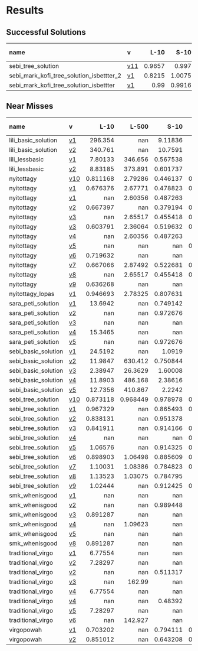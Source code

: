 # Results

## Successful Solutions

| name                                     | v                           |   L-10 |   S-10 |   S-1000 |   L-500 |   XL-5000 |   Total time |
|:-----------------------------------------|:----------------------------|-------:|-------:|---------:|--------:|----------:|-------------:|
| sebi_tree_solution                       | [v11](../../commit/f5184f4) | 0.9657 | 0.997  |   0.9053 |  1.0262 |    2.9965 |       6.8908 |
| sebi_mark_kofi_tree_solution_isbettter_2 | [v1](../../commit/86576c8)  | 0.8215 | 1.0075 |   1.18   |  1.1704 |    2.8261 |       7.0055 |
| sebi_mark_kofi_tree_solution_isbettter   | [v1](../../commit/a6bdaac)  | 0.99   | 0.9916 |   1.0083 |  0.9256 |    3.7755 |       7.6911 |

## Near Misses

| name                | v                           |       L-10 |      L-500 |       S-10 |     S-1000 |   XL-5000 |
|:--------------------|:----------------------------|-----------:|-----------:|-----------:|-----------:|----------:|
| lili_basic_solution | [v1](../../commit/07a3e46)  | 296.354    | nan        |   9.11836  | 717.327    | nan       |
| lili_basic_solution | [v2](../../commit/22adf02)  | 340.761    | nan        |  10.7591   | 729.522    | nan       |
| lili_lessbasic      | [v1](../../commit/be983ae)  |   7.80133  | 346.656    |   0.567538 |  15.4641   | nan       |
| lili_lessbasic      | [v2](../../commit/dbd5cee)  |   8.83185  | 373.891    |   0.601737 |  18.5616   | nan       |
| nyitottagy          | [v10](../../commit/71f3fa1) |   0.811168 |   2.79286  |   0.446137 |   0.444939 | nan       |
| nyitottagy          | [v1](../../commit/265c45e)  |   0.676376 |   2.67771  |   0.478823 |   0.515898 | nan       |
| nyitottagy          | [v1](../../commit/5b6ba66)  | nan        |   2.60356  |   0.487263 | nan        | nan       |
| nyitottagy          | [v2](../../commit/788323f)  |   0.667397 | nan        |   0.379194 |   0.452332 | nan       |
| nyitottagy          | [v3](../../commit/292e28f)  | nan        |   2.65517  |   0.455418 |   0.506347 | nan       |
| nyitottagy          | [v3](../../commit/c8ad45c)  |   0.603791 |   2.36064  |   0.519632 |   0.448809 | nan       |
| nyitottagy          | [v4](../../commit/5b6ba66)  | nan        |   2.60356  |   0.487263 | nan        | nan       |
| nyitottagy          | [v5](../../commit/191e932)  | nan        | nan        | nan        |   0.497181 | nan       |
| nyitottagy          | [v6](../../commit/70d4d85)  |   0.719632 | nan        | nan        | nan        | nan       |
| nyitottagy          | [v7](../../commit/9104e6b)  |   0.667066 |   2.87492  |   0.522681 |   0.652182 | nan       |
| nyitottagy          | [v8](../../commit/292e28f)  | nan        |   2.65517  |   0.455418 |   0.506347 | nan       |
| nyitottagy          | [v9](../../commit/bb26b41)  |   0.636268 | nan        | nan        | nan        | nan       |
| nyitottagy_lopas    | [v1](../../commit/0b6a733)  |   0.946693 |   2.78325  |   0.807631 |   1.02     | nan       |
| sara_peti_solution  | [v1](../../commit/9ce26a5)  |  13.6942   | nan        |   0.749142 |  15.8852   | nan       |
| sara_peti_solution  | [v2](../../commit/7b58782)  | nan        | nan        |   0.972676 | nan        | nan       |
| sara_peti_solution  | [v3](../../commit/0fdef72)  | nan        | nan        | nan        |  15.869    | nan       |
| sara_peti_solution  | [v4](../../commit/fe495da)  |  15.3465   | nan        | nan        | nan        | nan       |
| sara_peti_solution  | [v5](../../commit/7b58782)  | nan        | nan        |   0.972676 | nan        | nan       |
| sebi_basic_solution | [v1](../../commit/eaca833)  |  24.5192   | nan        |   1.0919   |  41.5967   | nan       |
| sebi_basic_solution | [v2](../../commit/3371540)  |  11.9847   | 630.412    |   0.750844 |  27.2496   | nan       |
| sebi_basic_solution | [v3](../../commit/fe517a0)  |   2.38947  |  26.3629   |   1.60008  |   3.56721  | nan       |
| sebi_basic_solution | [v4](../../commit/51edc94)  |  11.8903   | 486.168    |   2.38616  |  25.2112   | nan       |
| sebi_basic_solution | [v5](../../commit/c1e2c40)  |  12.7356   | 410.867    |   2.2242   |  22.6535   | nan       |
| sebi_tree_solution  | [v10](../../commit/0ad7798) |   0.873118 |   0.968449 |   0.978978 |   0.750954 | nan       |
| sebi_tree_solution  | [v1](../../commit/c6e88f0)  |   0.967329 | nan        |   0.865493 |   0.885463 | nan       |
| sebi_tree_solution  | [v2](../../commit/987dfec)  |   0.838131 | nan        |   0.951378 |   1.39613  | nan       |
| sebi_tree_solution  | [v3](../../commit/e966f24)  |   0.841911 | nan        |   0.914166 |   0.940104 | nan       |
| sebi_tree_solution  | [v4](../../commit/b4221d7)  | nan        | nan        | nan        |   0.839791 | nan       |
| sebi_tree_solution  | [v5](../../commit/bba55ef)  |   1.06576  | nan        |   0.914325 |   0.924512 | nan       |
| sebi_tree_solution  | [v6](../../commit/6fb390f)  |   0.898903 |   1.06498  |   0.885609 |   0.986124 | nan       |
| sebi_tree_solution  | [v7](../../commit/1315fff)  |   1.10031  |   1.08386  |   0.784823 |   0.815491 | nan       |
| sebi_tree_solution  | [v8](../../commit/d1d2cbe)  |   1.13523  |   1.03075  |   0.784795 |   1.13577  | nan       |
| sebi_tree_solution  | [v9](../../commit/4a92f55)  |   1.02444  | nan        |   0.912425 |   0.836722 | nan       |
| smk_whenisgood      | [v1](../../commit/1791b69)  | nan        | nan        | nan        |   1.08504  | nan       |
| smk_whenisgood      | [v2](../../commit/cdeae11)  | nan        | nan        |   0.989448 | nan        | nan       |
| smk_whenisgood      | [v3](../../commit/292e28f)  |   0.891287 | nan        | nan        | nan        | nan       |
| smk_whenisgood      | [v4](../../commit/12cd623)  | nan        |   1.09623  | nan        | nan        | nan       |
| smk_whenisgood      | [v5](../../commit/7d82fcf)  | nan        | nan        | nan        | nan        |   2.89268 |
| smk_whenisgood      | [v8](../../commit/292e28f)  |   0.891287 | nan        | nan        | nan        | nan       |
| traditional_virgo   | [v1](../../commit/5b6ba66)  |   6.77554  | nan        | nan        |   7.1553   | nan       |
| traditional_virgo   | [v2](../../commit/7b58782)  |   7.28297  | nan        | nan        |   8.53946  | nan       |
| traditional_virgo   | [v2](../../commit/f13d3e5)  | nan        | nan        |   0.511317 | nan        | nan       |
| traditional_virgo   | [v3](../../commit/dbdd9ce)  | nan        | 162.99     | nan        | nan        | nan       |
| traditional_virgo   | [v4](../../commit/5b6ba66)  |   6.77554  | nan        | nan        |   7.1553   | nan       |
| traditional_virgo   | [v4](../../commit/b932659)  | nan        | nan        |   0.48392  | nan        | nan       |
| traditional_virgo   | [v5](../../commit/7b58782)  |   7.28297  | nan        | nan        |   8.53946  | nan       |
| traditional_virgo   | [v6](../../commit/eae156a)  | nan        | 142.927    | nan        | nan        | nan       |
| virgopowah          | [v1](../../commit/2dbc7e7)  |   0.703202 | nan        |   0.794111 |   0.628813 | nan       |
| virgopowah          | [v2](../../commit/4d03f1c)  |   0.851012 | nan        |   0.643208 |   0.733836 | nan       |